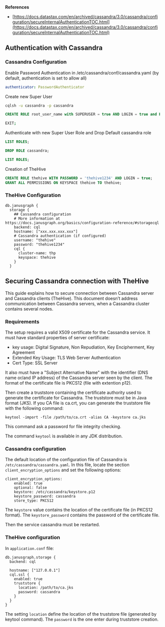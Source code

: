 

**References**
- [https://docs.datastax.com/en/archived/cassandra/3.0/cassandra/configuration/secureInternalAuthenticationTOC.html](https://docs.datastax.com/en/archived/cassandra/3.0/cassandra/configuration/secureInternalAuthenticationTOC.html)

## Authentication with Cassandra


### Cassandra Configuration 

Enable Password Authentication in /etc/cassandra/conf/cassandra.yaml (by default, authentication is set to allow all)

```yml
authenticator: PasswordAuthenticator
```

Create new Super User

```bash
cqlsh -u cassandra -p cassandra
```

```sql
CREATE ROLE root_user_name with SUPERUSER = true AND LOGIN = true and PASSWORD = 'password';
```

```bash
EXIT;
```

Authenticate with new Super User Role and Drop Default cassandra role

```sql
LIST ROLES;

DROP ROLE cassandra;

LIST ROLES;
```

Creation of TheHive

```sql
CREATE ROLE thehive WITH PASSWORD = 'thehive1234' AND LOGIN = true;
GRANT ALL PERMISSIONS ON KEYSPACE thehive TO thehive;
```

### TheHive Configuration 

```
db.janusgraph {
  storage {
    ## Cassandra configuration
    # More information at https://docs.janusgraph.org/basics/configuration-reference/#storagecql
    backend: cql
    hostname: ["xxx.xxx.xxx.xxx"]
    # Cassandra authentication (if configured)
    username: "thehive"
    password: "thehive1234"
    cql {
      cluster-name: thp
      keyspace: thehive
    }
  }
```


## Securing Cassandra connection with TheHive

This guide explains how to secure connection between Cassandra server and Cassandra clients (TheHive). This document doesn’t address communication between Cassandra servers, when a Cassandra cluster contains several nodes. 

### Requirements 

The setup requires a valid X509 certificate for the Cassandra service. It must have standard properties of server certificate:

 - key usage: Digital Signature, Non Repudiation, Key Encipherment, Key Agreement
 - Extended Key Usage: TLS Web Server Authentication
 - Cert Type: SSL Server

It also must have a "Subject Alternative Name" with the identifier (DNS name or/and IP address) of the Cassandra server seen by the client.
The format of the certificate file is PKCS12 (file with extention p12).

Then create a truststore containing the certificate authority used to generate the certificate for Cassandra. The truststore must be in Java format (JKS). If you CA file is ca.crt, you can generate the truststore file with the following command:

```
keytool -import -file /path/to/ca.crt -alias CA -keystore ca.jks
```

This command ask a password for file integrity checking.

The command `keytool` is available in any JDK distribution.

### Cassandra configuration 

The default location of the configuration file of Cassandra is `/etc/cassandra/cassandra.yaml`. In this file, locate the section `client_encryption_options` and set the following options: 

```
client_encryption_options: 
    enabled: true 
    optional: false 
    keystore: /etc/cassandra/keystore.p12 
    keystore_password: cassandra 
    store_type: PKCS12 
```

The `keystore` value contains the location of the certificate file (in PKCS12 format). The `keystore_password` contains the password of the certificate file.

Then the service cassandra must be restarted.

### TheHive configuration 

In `application.conf` file: 

```
db.janusgraph.storage { 
  backend: cql 

  hostname: ["127.0.0.1"] 
  cql.ssl { 
    enabled: true 
    truststore { 
      location: /path/to/ca.jks 
      password: cassandra 
    } 
  } 
}
```

The setting `location` define the location of the truststore file (generated by keytool command). The `password` is the one enter during truststore creation.
